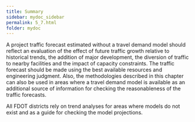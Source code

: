 ```yaml
---
title: Summary
sidebar: mydoc_sidebar
permalink: 5_7.html
folder: mydoc
---
```


<style>
  div{text-align: justify;}
</style>

A project traffic forecast estimated without a travel demand model should reflect an evaluation of the effect of future traffic growth relative to historical trends, the addition of major development, the diversion of traffic to nearby facilities and the impact of capacity constraints. The traffic forecast should be made using the best available resources and engineering judgment. Also, the methodologies described in this chapter can also be used in areas where a travel demand model is available as an additional source of information for checking the reasonableness of the traffic forecasts.

All FDOT districts rely on trend analyses for areas where models do not exist and as a guide for checking the model projections.
